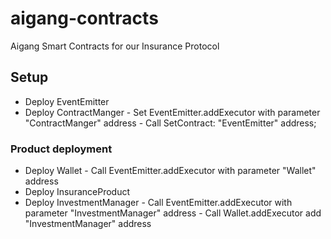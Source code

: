 # aigang-contracts

Aigang Smart Contracts for our Insurance Protocol

## Setup

- Deploy EventEmitter
- Deploy ContractManger
        - Set EventEmitter.addExecutor with parameter "ContractManger" address
        - Call SetContract: "EventEmitter" address;

### Product deployment

- Deploy Wallet
        - Call EventEmitter.addExecutor with parameter "Wallet" address
- Deploy InsuranceProduct
- Deploy InvestmentManager
        - Call EventEmitter.addExecutor with parameter "InvestmentManager" address
        - Call Wallet.addExecutor add "InvestmentManager" address